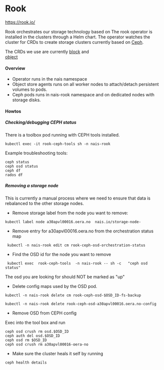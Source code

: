 Rook
=====

https://rook.io/


Rook orchestrates our storage technology based on 
The rook operator is installed in the clusters through a Helm chart. The operator watches 
the cluster for CRDs to create storage clusters currently based on [Ceph](https://ceph.com/).

The CRDs we use are currently [block](https://github.com/rook/rook.github.io/blob/master/docs/rook/v0.7/block.md) and  
[object](https://github.com/rook/rook.github.io/blob/master/docs/rook/v0.7/object.md)



#### Overview

* Operator runs in the nais namespace 
* Object store agents runs on all worker nodes to attach/detach persistent volumes to pods. 
* Ceph pods runs in nais-rook namespace and on dedicated nodes with storage disks. 

#### Howtos

##### Checking/debugging CEPH status

There is a toolbox pod running with CEPH tools installed.

```
kubectl exec -it rook-ceph-tools sh -n nais-rook
```

Example troubleshooting tools:

``` 
ceph status
ceph osd status
ceph df
rados df
```

##### Removing a storage node

This is currently a manual process where we need to ensure that data is rebalanced to the other storage nodes.

* Remove storage label from the node you want to remove: 

```
kubectl label node a30apvl00016.oera.no  nais.io/storage-node-
```

* Remove entry for a30apvl00016.oera.no from the orchestration status map

```
 kubectl -n nais-rook edit cm rook-ceph-osd-orchestration-status

```

* Find the OSD id for the node you want to remove

```text
 kubectl exec  rook-ceph-tools  -n nais-rook -- sh -c   "ceph osd status"
```

The osd you are looking for should NOT be marked as "up"


* Delete config maps used by the OSD pod.

```text
kubectl -n nais-rook delete cm rook-ceph-osd-$OSD_ID-fs-backup

```
```text
kubectl -n nais-rook delete rook-ceph-osd-a30apvl00016.oera.no-config

```

* Remove OSD from CEPH config 

Exec into the tool box and run

```text
ceph osd crush rm osd.$OSD_ID
ceph auth del osd.$OSD_ID
ceph osd rm $OSD_ID 
ceph osd crush rm a30apvl00016-oera-no
```

* Make sure the cluster heals it self by running 

```text
ceph health details
```


